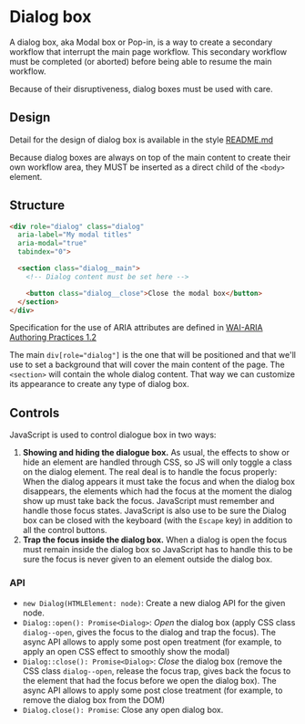 # Dialog box

A dialog box, aka Modal box or Pop-in, is a way to create a secondary workflow that interrupt the main page workflow. This secondary workflow must be completed (or aborted) before being able to resume the main workflow.

Because of their disruptiveness, dialog boxes must be used with care.

## Design

Detail for the design of dialog box is available in the style [README.md](../../styles/dialog/README.md)

Because dialog boxes are always on top of the main content to create their own workflow area, they MUST be inserted as a direct child of the `<body>` element.

## Structure

```html
<div role="dialog" class="dialog"
  aria-label="My modal titles"
  aria-modal="true"
  tabindex="0">

  <section class="dialog__main">
    <!-- Dialog content must be set here -->

    <button class="dialog__close">Close the modal box</button>
  </section>
</div>
```

Specification for the use of ARIA attributes are defined in [WAI-ARIA Authoring Practices 1.2](https://w3c.github.io/aria-practices/#dialog_modal)

The main `div[role="dialog"]` is the one that will be positioned and that we'll use to set a background that will cover the main content of the page. The `<section>` will contain the whole dialog content. That way we can customize its appearance to create any type of dialog box.

## Controls

JavaScript is used to control dialogue box in two ways:

 1. **Showing and hiding the dialogue box.**
    As usual, the effects to show or hide an element are handled through CSS, so JS will only toggle a class on the dialog element. The real deal is to handle the focus properly: When the dialog appears it must take the focus and when the dialog box disappears, the elements which had the focus at the moment the dialog show up must take back the focus. JavaScript must remember and handle those focus states. JavaScript is also use to be sure  the Dialog box can be closed with the keyboard (with the `Escape` key) in addition to all the control buttons.
 2. **Trap the focus inside the dialog box.**
    When a dialog is open the focus must remain inside the dialog box so JavaScript has to handle this to be sure the focus is never given to an element outside the dialog box.

### API

 - `new Dialog(HTMLElement: node)`: Create a new dialog API for the given node.
 - `Dialog::open(): Promise<Dialog>`: _Open_ the dialog box (apply CSS class `dialog--open`, gives the focus to the dialog and trap the focus). The async API allows to apply some post open treatment (for example, to apply an open CSS effect to smoothly show the modal)
 - `Dialog::close(): Promise<Dialog>`: _Close_ the dialog box (remove the CSS class `dialog--open`, release the focus trap, gives back the focus to the element that had the focus before we open the dialog box). The async API allows to apply some post close treatment (for example, to remove the dialog box from the DOM)
 - `Dialog.close(): Promise`: Close any open dialog box.

